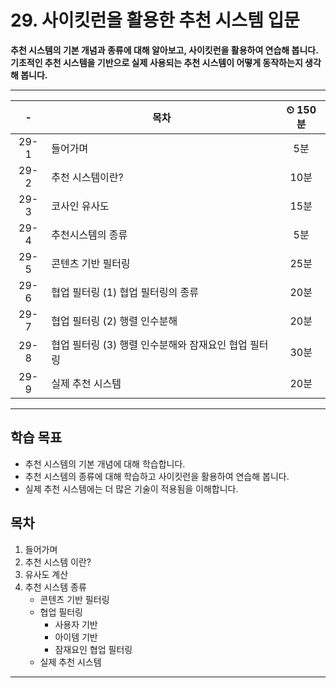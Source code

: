 # 29. 사이킷런을 활용한 추천 시스템 입문

**추천 시스템의 기본 개념과 종류에 대해 알아보고, 사이킷런을 활용하여 연습해 봅니다. 기초적인 추천 시스템을 기반으로 실제 사용되는 추천 시스템이 어떻게 동작하는지 생각해 봅니다.**

---

|-|목차|⏲ 150분|
|:---:|---|:---:|
|29-1| 들어가며 | 5분|
|29-2| 추천 시스템이란? | 10분|
|29-3| 코사인 유사도 | 15분|
|29-4| 추천시스템의 종류 | 5분|
|29-5| 콘텐츠 기반 필터링 | 25분|
|29-6| 협업 필터링 (1) 협업 필터링의 종류 | 20분|
|29-7| 협업 필터링 (2) 행렬 인수분해 | 20분|
|29-8| 협업 필터링 (3) 행렬 인수분해와 잠재요인 협업 필터링 | 30분|
|29-9| 실제 추천 시스템 | 20분|

---

## 학습 목표

- 추천 시스템의 기본 개념에 대해 학습합니다.
- 추천 시스템의 종류에 대해 학습하고 사이킷런을 활용하여 연습해 봅니다.
- 실제 추천 시스템에는 더 많은 기술이 적용됨을 이해합니다.

## 목차

1. 들어가며
2. 추천 시스템 이란?
3. 유사도 계산
4. 추천 시스템 종류
    - 콘텐츠 기반 필터링
    - 협업 필터링
        - 사용자 기반
        - 아이템 기반
        - 잠재요인 협업 필터링
    - 실제 추천 시스템

---
